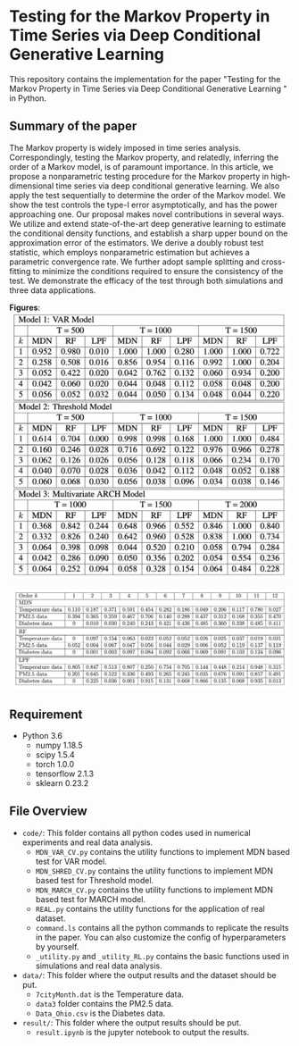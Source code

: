 # Testing for the Markov Property in Time Series via Deep Conditional Generative Learning

This repository contains the implementation for the paper "Testing for the Markov Property in Time Series via Deep Conditional Generative Learning
" in Python. 

## Summary of the paper

The Markov property is widely imposed in time series analysis. Correspondingly, testing the Markov property, and relatedly, inferring the order of a Markov model, is of paramount importance. In this article, we propose a nonparametric testing procedure for the Markov property in high-dimensional time series via deep conditional generative learning. We also apply the test sequentially to determine the order of the Markov model. We show the test controls the type-I error asymptotically, and has the power approaching one. Our proposal makes novel contributions in several ways. We utilize and extend state-of-the-art deep generative learning to estimate the conditional density functions, and establish a sharp upper bound on the approximation error of the estimators. We derive a doubly robust test statistic, which employs nonparametric estimation but achieves a parametric convergence rate. We further adopt sample splitting and cross-fitting to minimize the conditions required to ensure the consistency of the test. We demonstrate the efficacy of the test through both simulations and three data applications. 



**Figures**:  
 <img align="center" src="fig_sim.png" alt="drawing" width="600">
 
 <img align="center" src="fig_real.png" alt="drawing" width="600">


## Requirement

+ Python 3.6
    + numpy 1.18.5
    + scipy 1.5.4
    + torch 1.0.0
    + tensorflow 2.1.3
    + sklearn 0.23.2



## File Overview
- `code/`: This folder contains all python codes used in numerical experiments and real data analysis.
  - `MDN_VAR_CV.py` contains the utility functions to implement MDN based test for VAR model.
  - `MDN_SHRED_CV.py` contains the utility functions to implement MDN based test for Threshold model.
  - `MDN_MARCH_CV.py` contains the utility functions to implement MDN based test for MARCH model.
  - `REAL.py` contains the utility functions for the application of real dataset.
  - `command.ls` contains all the python commands to replicate the results in the paper. You can also customize the config of hyperparameters by yourself.
  - `_utility.py` and `_utility_RL.py` contains the basic functions used in simulations and real data analysis.
- `data/`: This folder where the output results and the dataset should be put.
  - `7cityMonth.dat` is the Temperature data. 
  - `data3` folder contains the PM2.5 data. 
  - `Data_Ohio.csv` is the Diabetes data. 
- `result/`: This folder where the output results should be put.
  - `result.ipynb` is the jupyter notebook to output the results. 
